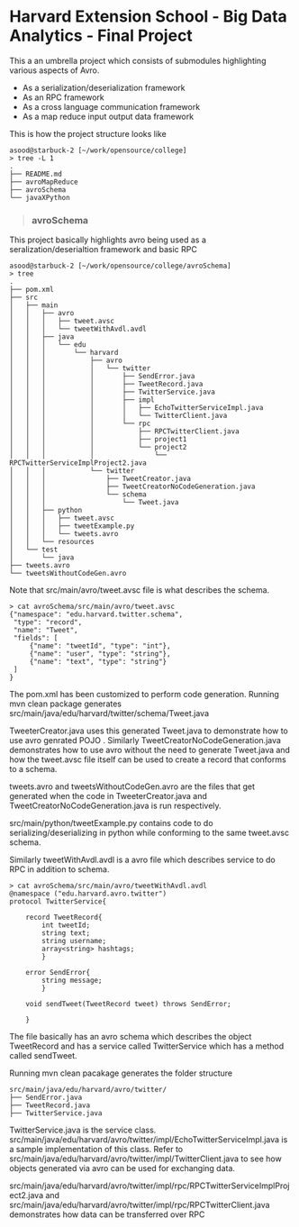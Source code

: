 Harvard Extension School - Big Data Analytics - Final Project
==============================================================

This a an umbrella project which consists of submodules highlighting various
aspects of Avro.

- As a serialization/deserialization framework
- As an RPC framework
- As a cross language communication framework
- As a map reduce input output data framework

This is how the project structure looks like

```
asood@starbuck-2 [~/work/opensource/college]
> tree -L 1
.
├── README.md
├── avroMapReduce
├── avroSchema
└── javaXPython
```

> ### avroSchema ###
This project basically highlights avro being used as a seralization/deserialtion framework and basic RPC

```
asood@starbuck-2 [~/work/opensource/college/avroSchema]
> tree
.
├── pom.xml
├── src
│   ├── main
│   │   ├── avro
│   │   │   ├── tweet.avsc
│   │   │   └── tweetWithAvdl.avdl
│   │   ├── java
│   │   │   └── edu
│   │   │       └── harvard
│   │   │           ├── avro
│   │   │           │   └── twitter
│   │   │           │       ├── SendError.java
│   │   │           │       ├── TweetRecord.java
│   │   │           │       ├── TwitterService.java
│   │   │           │       ├── impl
│   │   │           │       │   ├── EchoTwitterServiceImpl.java
│   │   │           │       │   └── TwitterClient.java
│   │   │           │       └── rpc
│   │   │           │           ├── RPCTwitterClient.java
│   │   │           │           ├── project1
│   │   │           │           └── project2
│   │   │           │               └── RPCTwitterServiceImplProject2.java
│   │   │           └── twitter
│   │   │               ├── TweetCreator.java
│   │   │               ├── TweetCreatorNoCodeGeneration.java
│   │   │               └── schema
│   │   │                   └── Tweet.java
│   │   ├── python
│   │   │   ├── tweet.avsc
│   │   │   ├── tweetExample.py
│   │   │   └── tweets.avro
│   │   └── resources
│   └── test
│       └── java
├── tweets.avro
└── tweetsWithoutCodeGen.avro
```

Note that src/main/avro/tweet.avsc file is what describes the schema.
```
> cat avroSchema/src/main/avro/tweet.avsc
{"namespace": "edu.harvard.twitter.schema",
 "type": "record",
 "name": "Tweet",
 "fields": [
     {"name": "tweetId", "type": "int"},
     {"name": "user", "type": "string"},
     {"name": "text", "type": "string"}
 ]
}
```

The pom.xml has been customized to perform code generation. 
Running mvn clean package generates src/main/java/edu/harvard/twitter/schema/Tweet.java

TweeterCreator.java uses this generated Tweet.java to demonstrate how to use avro genrated POJO . Similarly TweetCreatorNoCodeGeneration.java demonstrates how to use avro without the need to generate Tweet.java and how the tweet.avsc file itself can be used to create a record that conforms to a schema. 

tweets.avro and tweetsWithoutCodeGen.avro are the files that get generated when the code in TweeterCreator.java and TweetCreatorNoCodeGeneration.java is run respectively. 

src/main/python/tweetExample.py contains code to do serializing/deserializing in python while conforming to the same tweet.avsc schema.

Similarly tweetWithAvdl.avdl is a avro file which describes service to do RPC in addition to schema.

```
> cat avroSchema/src/main/avro/tweetWithAvdl.avdl
@namespace ("edu.harvard.avro.twitter")
protocol TwitterService{

    record TweetRecord{
        int tweetId;
        string text;
        string username;
        array<string> hashtags;
        }

    error SendError{
        string message;
        }

    void sendTweet(TweetRecord tweet) throws SendError;

    }
```
The file basically has an avro schema which describes the object TweetRecord and has a service called TwitterService which has a method called sendTweet. 
    
Running mvn clean pacakage generates the folder structure
```
src/main/java/edu/harvard/avro/twitter/
├── SendError.java
├── TweetRecord.java
├── TwitterService.java
```
TwitterService.java is the service class. src/main/java/edu/harvard/avro/twitter/impl/EchoTwitterServiceImpl.java is a sample implementation of this class. Refer to  src/main/java/edu/harvard/avro/twitter/impl/TwitterClient.java to see how objects generated via avro can be used for exchanging data. 

src/main/java/edu/harvard/avro/twitter/impl/rpc/RPCTwitterServiceImplProject2.java and src/main/java/edu/harvard/avro/twitter/impl/rpc/RPCTwitterClient.java demonstrates how data can be transferred over RPC

